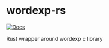 # wordexp-rs

[![Docs](https://docs.rs/wordexp/badge.svg)](https://docs.rs/wordexp/)

Rust wrapper around wordexp c library
